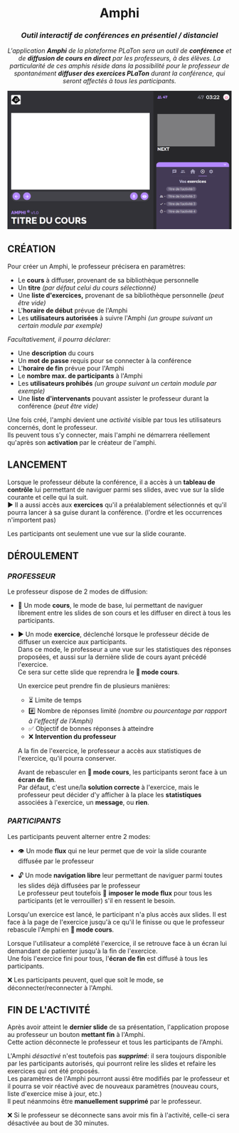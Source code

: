 <center>

# **Amphi**

### ***Outil interactif de conférences en présentiel / distanciel***

*L'application **Amphi** de la plateforme PLaTon sera un outil de **conférence** et de **diffusion de cours en direct** par les professeurs, à des élèves.*
*La particularité de ces amphis réside dans la possibilité pour le professeur de spontanément **diffuser des exercices PLaTon** durant la conférence, qui seront affectés à tous les participants.*  

![](./amphi-app/src/assets/amphi_screen.png)
</center>

## CRÉATION

Pour créer un Amphi, le professeur précisera en paramètres:
* Le **cours** à diffuser, provenant de sa bibliothèque personnelle
* Un **titre** *(par défaut celui du cours sélectionné)*
* Une **liste d'exercices,** provenant de sa bibliothèque personnelle *(peut être vide)*
* L'**horaire de début** prévue de l'Amphi
* Les **utilisateurs autorisées** à suivre l'Amphi *(un groupe suivant un certain module par exemple)*

*Facultativement, il pourra déclarer:*
- Une **description** du cours
- Un **mot de passe** requis pour se connecter à la conférence
- L'**horaire de fin** prévue pour l'Amphi
- Le **nombre max. de participants** à l'Amphi
- Les **utilisateurs prohibés** *(un groupe suivant un certain module par exemple)*
- Une **liste d'intervenants** pouvant assister le professeur durant la conférence *(peut être vide)*

Une fois créé, l'amphi devient une *activité* visible par tous les utilisateurs concernés, dont le professeur.  
Ils peuvent tous s'y connecter, mais l'amphi ne démarrera réellement qu'après son **activation** par le créateur de l'amphi.


## LANCEMENT

Lorsque le professeur débute la conférence, il a accès à un **tableau de contrôle** lui permettant de naviguer parmi ses slides, avec vue sur la slide courante et celle qui la suit.  
▶ Il a aussi accès aux **exercices** qu'il a préalablement sélectionnés et qu'il pourra lancer à sa guise durant la conférence. (l'ordre et les occurrences n'importent pas)

Les participants ont seulement une vue sur la slide courante.


## DÉROULEMENT
 
### *PROFESSEUR*
Le professeur dispose de 2 modes de diffusion:
- 📖 Un mode **cours**, le mode de base, lui permettant de naviguer librement entre les slides de son cours et les diffuser en direct à tous les participants.

- ▶ Un mode **exercice**, déclenché lorsque le professeur décide de diffuser un exercice aux participants.  
Dans ce mode, le professeur a une vue sur les statistiques des réponses proposées, et aussi sur la dernière slide de cours ayant précédé l'exercice.  
Ce sera sur cette slide que reprendra le **📖 mode cours**.

    Un exercice peut prendre fin de plusieurs manières:
    - ⏳ Limite de temps
    - #️⃣ Nombre de réponses limité *(nombre ou pourcentage par rapport à l'effectif de l'Amphi)*
    - ✅ Objectif de bonnes réponses à atteindre
    - ❌ **Intervention du professeur**

    A la fin de l'exercice, le professeur a accès aux statistiques de l'exercice, qu'il pourra conserver.  
    
    Avant de rebasculer en **📖 mode cours**, les participants seront face à un **écran de fin**.  
    Par défaut, c'est une/la **solution correcte** à l'exercice, mais le professeur peut décider d'y afficher à la place les **statistiques** associées à l'exercice, un **message**, ou **rien**.


### *PARTICIPANTS*
Les participants peuvent alterner entre 2 modes:
- 👁 Un mode **flux** qui ne leur permet que de voir la slide courante diffusée par le professeur

- 🔓 Un mode **navigation libre** leur permettant de naviguer parmi toutes les slides déjà diffusées par le professeur  
Le professeur peut toutefois 🔐 **imposer le mode flux** pour tous les participants (et le verrouiller) s'il en ressent le besoin.

Lorsqu'un exercice est lancé, le participant n'a plus accès aux slides. Il est face à la page de l'exercice jusqu'à ce qu'il le finisse ou que le professeur rebascule l'Amphi en **📖 mode cours**.

Lorsque l'utilisateur a complété l'exercice, il se retrouve face à un écran lui demandant de patienter jusqu'à la fin de l'exercice.  
Une fois l'exercice fini pour tous, l'**écran de fin** est diffusé à tous les participants.

❌ Les participants peuvent, quel que soit le mode, se déconnecter/reconnecter à l'Amphi.


## FIN DE L'ACTIVITÉ

Après avoir atteint le **dernier slide** de sa présentation, l'application propose au professeur un bouton **mettant fin** à l'Amphi.  
Cette action déconnecte le professeur et tous les participants de l'Amphi. 

L'Amphi *désactivé* n'est toutefois pas ***supprimé***: il sera toujours disponible par les participants autorisés, qui pourront relire les slides et refaire les exercices qui ont été proposés.  
Les paramètres de l'Amphi pourront aussi être modifiés par le professeur et il pourra se voir réactivé avec de nouveaux paramètres (nouveau cours, liste d'exercice mise à jour, etc.)  
Il peut néanmoins être **manuellement supprimé** par le professeur.

❌ Si le professeur se déconnecte sans avoir mis fin à l'activité, celle-ci sera désactivée au bout de 30 minutes.